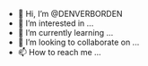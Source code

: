 - 👋 Hi, I’m @DENVERBORDEN
- 👀 I’m interested in ...
- 🌱 I’m currently learning ...
- 💞️ I’m looking to collaborate on ...
- 📫 How to reach me ...

<!---
DENVERBORDEN/DENVERBORDEN is a ✨ special ✨ repository because its `README.md` (this file) appears on your GitHub profile.
You can click the Preview link to take a look at your changes.
--->
